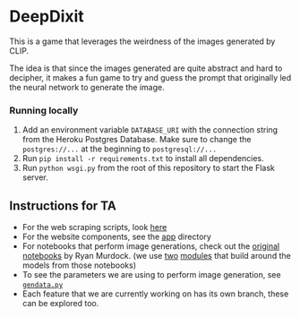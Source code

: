 # DeepDixit

This is a game that leverages the weirdness of the images generated by CLIP.

The idea is that since the images generated are quite abstract and hard to decipher,
it makes a fun game to try and guess the prompt that originally led the neural network
to generate the image.

### Running locally

1. Add an environment variable `DATABASE_URI` with the connection string from the Heroku Postgres Database. Make sure to change the `postgres://...` at the beginning to `postgresql://...`
2. Run `pip install -r requirements.txt` to install all dependencies.
3. Run `python wsgi.py` from the root of this repository to start the Flask server.


## Instructions for TA

- For the web scraping scripts, look [here](data_gathering/scrapers)
- For the website components, see the [app](app) directory
- For notebooks that perform image generations, check out the [original](https://colab.research.google.com/drive/1FoHdqoqKntliaQKnMoNs3yn5EALqWtvP) [notebooks](https://colab.research.google.com/drive/1NCceX2mbiKOSlAd_o7IU7nA9UskKN5WR?usp=sharing) by Ryan Murdock. (we use [two](https://github.com/lucidrains/deep-daze) [modules](https://github.com/lucidrains/big-sleep) that build around the models from those notebooks)
- To see the parameters we are using to perform image generation, see [`gendata.py`](gendata.py)
- Each feature that we are currently working on has its own branch, these can be explored too.  
